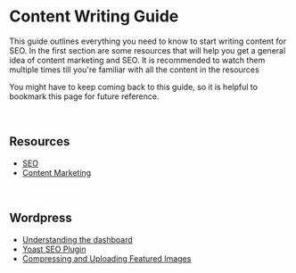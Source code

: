 # Content Writing Guide

This guide outlines everything you need to know to start writing content for SEO. In the first section are some resources that will help you get a general idea of content marketing and SEO. It is recommended to watch them multiple times till you're familiar with all the content in the resources

You might have to keep coming back to this guide, so it is helpful to bookmark this page for future reference.

<br />

## Resources
- [SEO](https://app.hubspot.com/academy/8005119/tracks/25/193/972)
- [Content Marketing](https://app.hubspot.com/academy/8005119/tracks/15/557/2843)


<br />

## Wordpress
- [Understanding the dashboard](#dashboard)
- [Yoast SEO Plugin](#yoast)
- [Compressing and Uploading Featured Images](#yoast)

<br />
